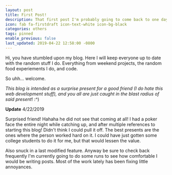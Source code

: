 ```yaml
---
layout: post
title: First Post!
description: That first post I'm probably going to come back to one day and cringe at.
icon: fab fa-firstdraft icon-text-white icon-bg-black
categories: others
tags: pinned
enable_previous: false
last_updated: 2019-04-22 12:58:00 -0800
---
```

Hi, you have stumbled upon my blog. Here I will keep everyone up to date with the random stuff I do.  Everything from weekend projects, the random food experiements I do, and code.

So uhh... welcome.

*This blog is intended as a surprise present for a good friend (I do hate this web development stuff), and you all are just caught in the blast radius of said present*! :^)

**Update** 4/22/2019

Surprised friend! Hahaha he did not see that coming at all! I had a poker face the entire night while catching up, and after multiple references to starting this blog! Didn't think I could pull it off.
The best presents are the ones where the person worked hard on it. I could have just gotten some college students to do it for me, but that would lessen the value.

Also snuck in a last modified feature.  Anyway be sure to check back frequently I'm currently going to do some runs to see how comfortable I would be writing posts.  Most of the work lately has been fixing little annoyances.
